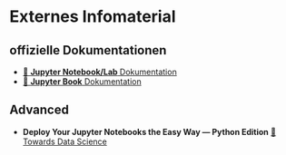 # Externes Infomaterial


## offizielle Dokumentationen
- [📖 **Jupyter Notebook/Lab** Dokumentation](https://jupyter.org/documentation) 
- [📖 **Jupyter Book** Dokumentation](https://jupyterbook.org/) 


## Advanced

- **Deploy Your Jupyter Notebooks the Easy Way — Python Edition** [📰 Towards Data Science](https://towardsdatascience.com/deploy-your-jupyter-notebooks-the-easy-way-python-edition-f831400c1905) 